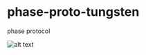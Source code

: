 # phase-proto-tungsten
phase protocol


![alt text](http://onelaw.us/images/2020/logos-black/logo-blk-Tungsten.png)
